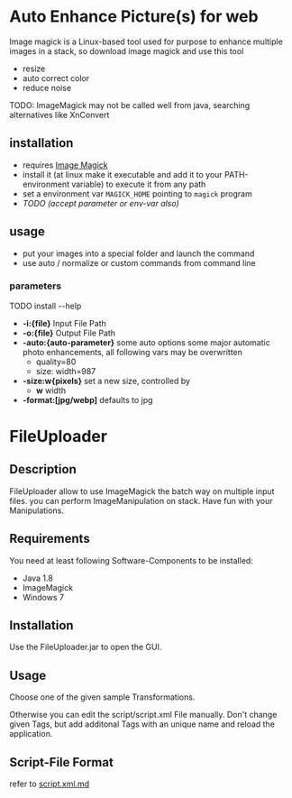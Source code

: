 # Auto Enhance Picture(s) for web

Image magick is a Linux-based tool used for purpose to enhance multiple images in a stack, so download image magick and use this tool
- resize
- auto correct color
- reduce noise

TODO: ImageMagick may not be called well from java, searching alternatives like XnConvert

## installation
- requires [Image Magick](https://imagemagick.org/)
- install it (at linux make it executable and add it to your PATH-environment variable) to execute it from any path
- set a environment var `MAGICK_HOME` pointing to `magick` program
- *TODO (accept parameter or env-var also)*

## usage
- put your images into a special folder and launch the command
- use auto / normalize or custom commands from command line

### parameters
TODO install --help
- **-i:{file}** Input File Path
- **-o:{file}** Output File Path
- **-auto:{auto-parameter}** some auto options
  some major automatic photo enhancements, all following vars may be overwritten
    - quality=80
    - size: width=987 
- **-size:w{pixels}** set a new size, controlled by
  - **w** width
- **-format:[jpg/webp]** defaults to jpg
# FileUploader

## Description

FileUploader allow to use ImageMagick the batch way on multiple input files. you can perform ImageManipulation on stack. Have fun with your Manipulations.

## Requirements

You need at least following Software-Components to be installed:

- Java 1.8
- ImageMagick
- Windows 7

## Installation

Use the FileUploader.jar to open the GUI.

## Usage

Choose one of the given sample Transformations.

Otherwise you can edit the script/script.xml File manually. Don't change given Tags, but add additonal Tags with an unique name and reload the application.

## Script-File Format

refer to [script.xml.md](script/script.xml.md)
